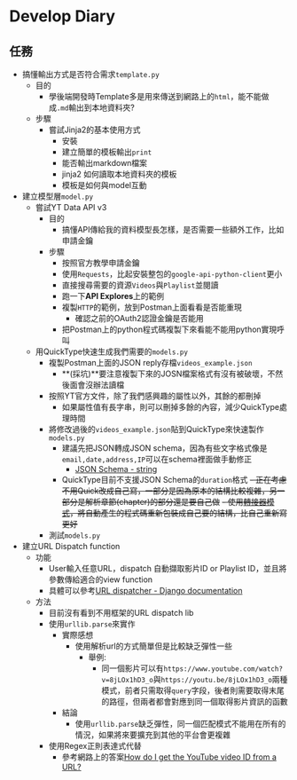 # Develop Diary

## 任務

- 搞懂輸出方式是否符合需求`template.py`
  - 目的
    - 學後端開發時Template多是用來傳送到網路上的`html`，能不能做成`.md`輸出到本地資料夾?
  - 步驟
    - 嘗試Jinja2的基本使用方式
      - 安裝
      - 建立簡單的模板輸出`print`
      - 能否輸出markdown檔案
      - jinja2 如何讀取本地資料夾的模板
      - 模板是如何與model互動
- 建立模型層`model.py`
  - 嘗試YT Data API v3
    - 目的
      - 搞懂API傳給我的資料模型長怎樣，是否需要一些額外工作，比如申請金鑰
    - 步驟
      - 按照官方教學申請金鑰
      - 使用`Requests`，比起安裝整包的`google-api-python-client`更小
      - 直接搜尋需要的資源`Videos`與`Playlist`並閱讀
      - 跑一下**API Explores**上的範例
      - 複製`HTTP`的範例，放到Postman上面看看是否能重現
        - 確認之前的OAuth2認證金鑰是否能用
      - 把Postman上的python程式碼複製下來看能不能用python實現呼叫
  - 用QuickType快速生成我們需要的`models.py`
    - 複製Postman上面的JSON reply存檔`videos_example.json`
      - **(採坑)**要注意複製下來的JOSN檔案格式有沒有被破壞，不然後面會沒辦法讀檔
    - 按照YT官方文件，除了我們感興趣的屬性以外，其餘的都刪掉
      - 如果屬性值有長字串，則可以刪掉多餘的內容，減少QuickType處理時間
    - 將修改過後的`videos_example.json`貼到QuickType來快速製作`models.py`
      - 建議先把JSON轉成JSON schema，因為有些文字格式像是`email,date,address,IP`可以在schema裡面做手動修正
        - [JSON Schema - string](https://json-schema.org/understanding-json-schema/reference/string.html#dates-and-times)
      - QuickType目前不支援JSON Schema的`duration`格式
      ~~- 正在考慮不用Quick改成自己寫，一部分是因為原本的結構比較複雜，另一部分是解析章節(chapter)的部分還是要自己做~~
        ~~- 使用[轉接器模式](https://en.wikipedia.org/wiki/Adapter_pattern)，將自動產生的程式碼重新包裝成自己要的結構，比自己重新寫更好~~
    - 測試`models.py`
- 建立URL Dispatch function
  - 功能
    - User輸入任意URL，dispatch 自動擷取影片ID or Playlist ID，並且將參數傳給適合的view function
    - 具體可以參考[URL dispatcher - Django documentation](https://docs.djangoproject.com/en/4.0/topics/http/urls/)
  - 方法
    - 目前沒有看到不用框架的URL dispatch lib
    - 使用`urllib.parse`來實作
      - 實際感想
        - 使用解析url的方式簡單但是比較缺乏彈性一些
          - 舉例:
            - 同一個影片可以有`https://www.youtube.com/watch?v=8jLOx1hD3_o`與`https://youtu.be/8jLOx1hD3_o`兩種模式，前者只需取得`query`字段，後者則需要取得末尾的路徑，但兩者都會對應到同一個取得影片資訊的函數
      - 結論
        - 使用`urllib.parse`缺乏彈性，同一個匹配模式不能用在所有的情況，如果將來要擴充到其他的平台會更複雜
    - 使用Regex正則表達式代替
      - 參考網路上的答案[How do I get the YouTube video ID from a URL?](https://stackoverflow.com/questions/3452546/how-do-i-get-the-youtube-video-id-from-a-url)